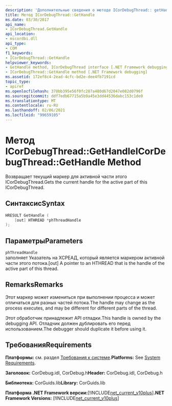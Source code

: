 ```yaml
---
description: 'Дополнительные сведения о методе ICorDebugThread:: getHandler'
title: Метод ICorDebugThread::GetHandle
ms.date: 03/30/2017
api_name:
- ICorDebugThread.GetHandle
api_location:
- mscordbi.dll
api_type:
- COM
f1_keywords:
- ICorDebugThread::GetHandle
helpviewer_keywords:
- GetHandle method, ICorDebugThread interface [.NET Framework debugging]
- ICorDebugThread::GetHandle method [.NET Framework debugging]
ms.assetid: 172ef8c4-2ead-4cfc-bd2e-dee4fb7191cd
topic_type:
- apiref
ms.openlocfilehash: 378bb395e56f0fc287a480d67d2047e082d0796f
ms.sourcegitcommit: ddf7edb67715a5b9a45e3dd44536dabc153c1de0
ms.translationtype: MT
ms.contentlocale: ru-RU
ms.lasthandoff: 02/06/2021
ms.locfileid: "99659105"
---
```

# <a name="icordebugthreadgethandle-method"></a><span data-ttu-id="9eede-103">Метод ICorDebugThread::GetHandle</span><span class="sxs-lookup"><span data-stu-id="9eede-103">ICorDebugThread::GetHandle Method</span></span>

<span data-ttu-id="9eede-104">Возвращает текущий маркер для активной части этого ICorDebugThread.</span><span class="sxs-lookup"><span data-stu-id="9eede-104">Gets the current handle for the active part of this ICorDebugThread.</span></span>  
  
## <a name="syntax"></a><span data-ttu-id="9eede-105">Синтаксис</span><span class="sxs-lookup"><span data-stu-id="9eede-105">Syntax</span></span>  
  
```cpp  
HRESULT GetHandle (  
    [out] HTHREAD *phThreadHandle  
);  
```  
  
## <a name="parameters"></a><span data-ttu-id="9eede-106">Параметры</span><span class="sxs-lookup"><span data-stu-id="9eede-106">Parameters</span></span>  

 `phThreadHandle`  
 <span data-ttu-id="9eede-107">заполняет Указатель на ХСРЕАД, который является маркером активной части этого потока.</span><span class="sxs-lookup"><span data-stu-id="9eede-107">[out] A pointer to an HTHREAD that is the handle of the active part of this thread.</span></span>  
  
## <a name="remarks"></a><span data-ttu-id="9eede-108">Remarks</span><span class="sxs-lookup"><span data-stu-id="9eede-108">Remarks</span></span>  

 <span data-ttu-id="9eede-109">Этот маркер может измениться при выполнении процесса и может отличаться для разных частей потока.</span><span class="sxs-lookup"><span data-stu-id="9eede-109">The handle may change as the process executes, and may be different for different parts of the thread.</span></span>  
  
 <span data-ttu-id="9eede-110">Этот обработчик принадлежит API отладки.</span><span class="sxs-lookup"><span data-stu-id="9eede-110">This handle is owned by the debugging API.</span></span> <span data-ttu-id="9eede-111">Отладчик должен дублировать его перед использованием.</span><span class="sxs-lookup"><span data-stu-id="9eede-111">The debugger should duplicate it before using it.</span></span>  
  
## <a name="requirements"></a><span data-ttu-id="9eede-112">Требования</span><span class="sxs-lookup"><span data-stu-id="9eede-112">Requirements</span></span>  

 <span data-ttu-id="9eede-113">**Платформы:** см. раздел [Требования к системе](../../get-started/system-requirements.md).</span><span class="sxs-lookup"><span data-stu-id="9eede-113">**Platforms:** See [System Requirements](../../get-started/system-requirements.md).</span></span>  
  
 <span data-ttu-id="9eede-114">**Заголовок:** CorDebug.idl, CorDebug.h</span><span class="sxs-lookup"><span data-stu-id="9eede-114">**Header:** CorDebug.idl, CorDebug.h</span></span>  
  
 <span data-ttu-id="9eede-115">**Библиотека:** CorGuids.lib</span><span class="sxs-lookup"><span data-stu-id="9eede-115">**Library:** CorGuids.lib</span></span>  
  
 <span data-ttu-id="9eede-116">**Платформа .NET Framework версии:**[!INCLUDE[net_current_v10plus](../../../../includes/net-current-v10plus-md.md)]</span><span class="sxs-lookup"><span data-stu-id="9eede-116">**.NET Framework Versions:** [!INCLUDE[net_current_v10plus](../../../../includes/net-current-v10plus-md.md)]</span></span>

